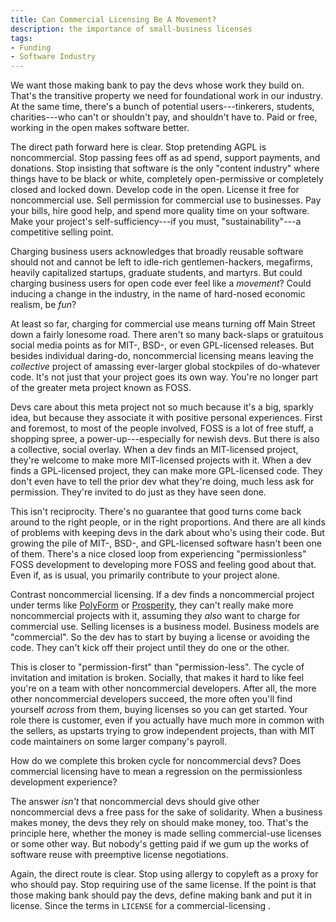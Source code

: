 ```yaml
---
title: Can Commercial Licensing Be A Movement?
description: the importance of small-business licenses
tags:
- Funding
- Software Industry
---
```


We want those making bank to pay the devs whose work they build on.  That's the transitive property we need for foundational work in our industry.  At the same time, there's a bunch of potential users---tinkerers, students, charities---who can't or shouldn't pay, and shouldn't have to.  Paid or free, working in the open makes software better.

The direct path forward here is clear.  Stop pretending AGPL is noncommercial.  Stop passing fees off as ad spend, support payments, and donations.  Stop insisting that software is the only "content industry" where things have to be black or white, completely open-permissive or completely closed and locked down.  Develop code in the open.  License it free for noncommercial use.  Sell permission for commercial use to businesses.  Pay your bills, hire good help, and spend more quality time on your software.  Make your project's self-sufficiency---if you must, "sustainability"---a competitive selling point.

Charging business users acknowledges that broadly reusable software should not and cannot be left to idle-rich gentlemen-hackers, megafirms, heavily capitalized startups, graduate students, and martyrs.  But could charging business users for open code ever feel like a _movement_?  Could inducing a change in the industry, in the name of hard-nosed economic realism, be _fun_?

At least so far, charging for commercial use means turning off Main Street down a fairly lonesome road.  There aren't so many back-slaps or gratuitous social media points as for MIT-, BSD-, or even GPL-licensed releases.  But besides individual daring-do, noncommercial licensing means leaving the _collective_ project of amassing ever-larger global stockpiles of do-whatever code.  It's not just that your project goes its own way.  You're no longer part of the greater meta project known as FOSS.

Devs care about this meta project not so much because it's a big, sparkly idea, but because they associate it with positive personal experiences.  First and foremost, to most of the people involved, FOSS is a lot of free stuff, a shopping spree, a power-up---especially for newish devs.  But there is also a collective, social overlay.  When a dev finds an MIT-licensed project, they're welcome to make more MIT-licensed projects with it.  When a dev finds a GPL-licensed project, they can make more GPL-licensed code.  They don't even have to tell the prior dev what they're doing, much less ask for permission.  They're invited to do just as they have seen done.

This isn't reciprocity.  There's no guarantee that good turns come back around to the right people, or in the right proportions.  And there are all kinds of problems with keeping devs in the dark about who's using their code.  But growing the pile of MIT-, BSD-, and GPL-licensed software hasn't been one of them.  There's a nice closed loop from experiencing "permissionless" FOSS development to developing more FOSS and feeling good about that.  Even if, as is usual, you primarily contribute to your project alone.

Contrast noncommercial licensing.  If a dev finds a noncommercial project under terms like [PolyForm](https://polyformproject.org/licenses/noncommercial/1.0.0) or [Prosperity](https://prosperitylicense.com), they can't really make more noncommercial projects with it, assuming they _also_ want to charge for commercial use.  Selling licenses is a business model.  Business models are "commercial".  So the dev has to start by buying a license or avoiding the code.  They can't kick off their project until they do one or the other.

This is closer to "permission-first" than "permission-less".  The cycle of invitation and imitation is broken.  Socially, that makes it hard to like feel you're on a team with other noncommercial developers.  After all, the more other noncommercial developers succeed, the more often you'll find yourself _across_ from them, buying licenses so you can get started.  Your role there is customer, even if you actually have much more in common with the sellers, as upstarts trying to grow independent projects, than with MIT code maintainers on some larger company's payroll.

How do we complete this broken cycle for noncommercial devs?  Does commercial licensing have to mean a regression on the permissionless development experience?

The answer _isn't_ that noncommercial devs should give other noncommercial devs a free pass for the sake of solidarity.  When a business makes money, the devs they rely on should make money, too.  That's the principle here, whether the money is made selling commercial-use licenses or some other way.  But nobody's getting paid if we gum up the works of software reuse with preemptive license negotiations.

Again, the direct route is clear.  Stop using allergy to copyleft as a proxy for who should pay.  Stop requiring use of the same license.  If the point is that those making bank should pay the devs, define making bank and put it in license.  Since the terms in `LICENSE` for a commercial-licensing .
